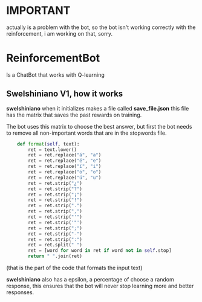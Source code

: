<!-- This program is free software: you can redistribute it and/or modify
<!-- it under the terms of the GNU General Public License as published by
<!-- the Free Software Foundation, either version 3 of the License, or
<!-- (at your option) any later version.
<!-- This program is distributed in the hope that it will be useful,
<!-- but WITHOUT ANY WARRANTY; without even the implied warranty of
<!-- MERCHANTABILITY or FITNESS FOR A PARTICULAR PURPOSE. See the
<!-- GNU General Public License for more details.
<!-- You should have received a copy of the GNU General Public License
<!-- along with this program. If not, see <https://www.gnu.org/licenses/>.
<!-- Copyright (c) 2025 Guillermo Leira Temes
<!-- -->

# IMPORTANT 
actually is a problem with the bot, so the bot isn't working correctly with the reinforcement, i am working on that, sorry.


# ReinforcementBot
Is a ChatBot that works with Q-learning
## Swelshiniano V1, how it works
**swelshiniano** when it initializes makes a file called **save_file.json** this file has the matrix that saves the past rewards on training.

The bot uses this matrix to choose the best answer, but first the bot needs to remove all non-important words that are in the stopwords file.
```python
	def format(self, text):
		ret = text.lower()
		ret = ret.replace("á", "a")
		ret = ret.replace("é", "e")
		ret = ret.replace("í", "i")
		ret = ret.replace("ó", "o")
		ret = ret.replace("ú", "u")
		ret = ret.strip("¿")
		ret = ret.strip("?")
		ret = ret.strip("¡")
		ret = ret.strip("!")
		ret = ret.strip(".")
		ret = ret.strip(",")
		ret = ret.strip("'")
		ret = ret.strip('"')
		ret = ret.strip(";")
		ret = ret.strip("-")
		ret = ret.strip(":")
		ret = ret.split(" ")
		ret = [word for word in ret if word not in self.stop]
		return " ".join(ret)
```
(that is the part of the code that formats the input text)

**swelshiniano** also has a epsilon, a percentage of choose a random response, this ensures that the bot will never stop learning more and better responses.

